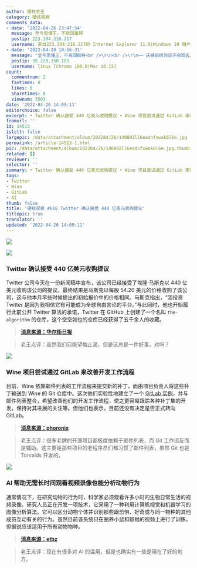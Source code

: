 ```yaml
---
author: 硬核老王
category: 硬核观察
comments_data:
- date: '2022-04-26 23:47:54'
  message: 至今思懂王，不能回推特
  postip: 223.104.216.217
  username: 来自223.104.216.217的 Internet Explorer 11.0|Windows 10 用户
- date: '2022-04-28 10:16:31'
  message: "至今思懂王，不肯回推特<br />\r\n<br />\r\n—— 床铺前统领说不会回去……"
  postip: 35.220.150.103
  username: linux [Chrome 100.0|Mac 10.15]
count:
  commentnum: 2
  favtimes: 0
  likes: 0
  sharetimes: 0
  viewnum: 3503
date: '2022-04-26 14:09:11'
editorchoice: false
excerpt: • Twitter 确认接受 440 亿美元收购提议 • Wine 项目尝试通过 GitLab 来改善开发工作流程 • AI 帮助无需长时间观看视频录像也能分析动物行为
fromurl: ''
id: 14513
islctt: false
largepic: /data/attachment/album/202204/26/140802ll6eadnfxwak6l6e.jpg
permalink: /article-14513-1.html
pic: /data/attachment/album/202204/26/140802ll6eadnfxwak6l6e.jpg.thumb.jpg
related: []
reviewer: ''
selector: ''
summary: • Twitter 确认接受 440 亿美元收购提议 • Wine 项目尝试通过 GitLab 来改善开发工作流程 • AI 帮助无需长时间观看视频录像也能分析动物行为
tags:
- Twitter
- Wine
- GitLab
- AI
thumb: false
title: '硬核观察 #618 Twitter 确认接受 440 亿美元收购提议'
titlepic: true
translator: ''
updated: '2022-04-26 14:09:11'
---
```


![](/data/attachment/album/202204/26/140802ll6eadnfxwak6l6e.jpg)


![](/data/attachment/album/202204/26/140809rzr3z31zizs2hiie.jpg)


### Twitter 确认接受 440 亿美元收购提议


Twitter 公司今天在一份新闻稿中宣布，该公司已经接受了埃隆·马斯克以 440 亿美元收购该公司的提议。最终结果是马斯克以每股 54.20 美元的价格收购了该公司，这与他本月早些时候提出的初始报价中的价格相同。马斯克指出，“我投资 Twitter 是因为我相信它有可能成为全球自由言论的平台。”与此同时，他也开始履行此前公开 Twitter 算法的承诺，Twitter 在 GitHub 上创建了一个名叫 `the-algorithm` 的仓库，这个空空如也的仓库已经获得了五千余人的收藏。



> 
> **[消息来源：华尔街日报](https://cn.wsj.com/articles/twitter%E6%8E%A5%E5%8F%97%E9%A9%AC%E6%96%AF%E5%85%8B440%E4%BA%BF%E7%BE%8E%E5%85%83%E6%94%B6%E8%B4%AD%E6%8F%90%E8%AE%AE-11650929106)**
> 
> 
> 



> 
> 老王点评：虽然我们只能望梅止渴，但是这总是一件好事，对吗？
> 
> 
> 


![](/data/attachment/album/202204/26/140828gyjkojnfkgjsfpjp.jpg)


### Wine 项目尝试通过 GitLab 来改善开发工作流程


目前，Wine 依靠邮件列表的工作流程来提交新的补丁，而由项目负责人将这些补丁输送到 Wine 的 Git 仓库中。这次他们实验性地建立了一个 [GitLab 实例](https://gitlab.winehq.org/)，并与邮件列表整合，希望改善他们的开发工作流程，使之更容易跟踪各种补丁集的开发，保持对其进展的关注等。但他们也表示，目前还没有决定是否正式转向 GitLab。



> 
> **[消息来源：phoronix](https://www.phoronix.com/scan.php?page=news_item&px=Wine-GitLab-Experiment)**
> 
> 
> 



> 
> 老王点评：很多老牌的开源项目都极度依赖于邮件列表，而 Git 工作流反而是辅助。这主要是那些项目的老程序员们都习惯了邮件列表，虽然 Git 也是 Torvalds 开发的。
> 
> 
> 


![](/data/attachment/album/202204/26/140849rzgmsn5xzciddnin.jpg)


### AI 帮助无需长时间观看视频录像也能分析动物行为


通常情况下，在研究动物的行为时，科学家必须观看许多小时的生物日常生活的视频录像。研究人员正在开发一项技术，它采用了一种利用计算机视觉和机器学习的图像分析算法。它可以区分动物个体并识别那些跟恐惧、好奇或与同一物种的其他成员互动有关的行为。虽然目前该系统只在圈养小鼠和猕猴的视频上进行了训练，但据说应该适用于所有动物物种。



> 
> **[消息来源：ethz](https://ethz.ch/en/news-and-events/eth-news/news/2022/04/automated-analysis-of-animal-behaviour.html)**
> 
> 
> 



> 
> 老王点评：现在有很多对 AI 的滥用，但是也确实有一些是用在了好的地方。
> 
> 
>